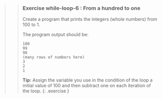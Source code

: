>>### Exercise while-loop-6 : From a hundred to one
>>
>>Create a program that prints the integers (whole numbers) from 100 to 1.
>>
>>The program output should be:
>>
>>```output
>>100
>>99
>>98
>>(many rows of numbers here)
>>3
>>2
>>1
>>```
>>**Tip:** Assign the variable you use in the condition of the loop a initial value of 100 and then subtract one on each iteration of the loop.
>{: .exercise }